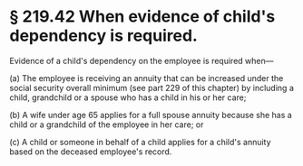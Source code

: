 # § 219.42   When evidence of child's dependency is required.

Evidence of a child's dependency on the employee is required when—


(a) The employee is receiving an annuity that can be increased under the social security overall minimum (see part 229 of this chapter) by including a child, grandchild or a spouse who has a child in his or her care;


(b) A wife under age 65 applies for a full spouse annuity because she has a child or a grandchild of the employee in her care; or


(c) A child or someone in behalf of a child applies for a child's annuity based on the deceased employee's record.





